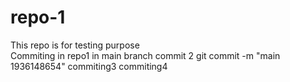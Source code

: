 # repo-1
This repo is for testing purpose 
<br>
Commiting in repo1 in main branch
commit 2
git commit -m "main 1936148654"
commiting3
commiting4
